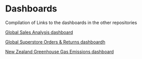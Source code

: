 # Dashboards

Compilation of Links to the dashboards in the other repositories

[Global Sales Analysis dashboard](https://github.com/steviecurran/GSA-dashboard)

[Global Superstore Orders & Returns dashboardh](ttps://github.com/steviecurran/GSOR-dashboard/)

[New Zealand Greenhouse Gas Emissions dashboard](https://github.com/steviecurran/NZ-greenhouse/)

